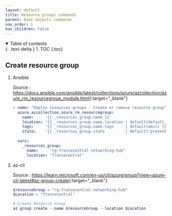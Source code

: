 ```yaml
---
layout: default
title: Resource groups commands
parent: Base objects commands
nav_order: 1
has_children: false
---
```


<details open markdown="block">
  <summary>
    Table of contents
  </summary>
  {: .text-delta }
1. TOC
{:toc}
</details>

## Create resource group

1. Ansible

    Source : <https://docs.ansible.com/ansible/latest/collections/azure/azcollection/azure_rm_resourcegroup_module.html>{:target="_blank"}

    ``` yaml
    - name: "Deploy resources groups - Create or remove resource group"
      azure.azcollection.azure_rm_resourcegroup:
        name:     '{{ _resources_group.name }}'
        location: '{{ _resources_group.name.location | default(default_location) }}'
        tags:     '{{ _resources_group.name.tags     | default(omit) }}'
        state:    '{{ _resources_group.state         | default("present") }}'
      
      vars:
        _resources_group:
          name:     "rg-francecentral-networking-hub"
          location: "francecentral"

    ```

2. az-cli

    Source : <https://learn.microsoft.com/en-us/cli/azure/group?view=azure-cli-latest#az-group-create>{:target="_blank"}

    ``` powershell
    $resourceGroup = "rg-francecentral-networking-hub"
    $Location = "francecentral"

    # Create Resource Group
    az group create --name $resourceGroup --location $Location

    ```